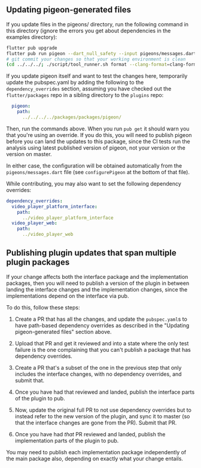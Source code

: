 ## Updating pigeon-generated files

If you update files in the pigeons/ directory, run the following
command in this directory (ignore the errors you get about
dependencies in the examples directory):

```bash
flutter pub upgrade
flutter pub run pigeon --dart_null_safety --input pigeons/messages.dart
# git commit your changes so that your working environment is clean
(cd ../../../; ./script/tool_runner.sh format --clang-format=clang-format-7)
```

If you update pigeon itself and want to test the changes here,
temporarily update the pubspec.yaml by adding the following to the
`dependency_overrides` section, assuming you have checked out the
`flutter/packages` repo in a sibling directory to the `plugins` repo:

```yaml
  pigeon:
    path:
      ../../../../packages/packages/pigeon/
```

Then, run the commands above. When you run `pub get` it should warn
you that you're using an override. If you do this, you will need to
publish pigeon before you can land the updates to this package, since
the CI tests run the analysis using latest published version of
pigeon, not your version or the version on master.

In either case, the configuration will be obtained automatically from
the `pigeons/messages.dart` file (see `configurePigeon` at the bottom
of that file).

While contributing, you may also want to set the following dependency
overrides:

```yaml
dependency_overrides:
  video_player_platform_interface:
    path:
      ../video_player_platform_interface
  video_player_web:
    path:
      ../video_player_web
```

## Publishing plugin updates that span multiple plugin packages

If your change affects both the interface package and the
implementation packages, then you will need to publish a version of
the plugin in between landing the interface changes and the
implementation changes, since the implementations depend on the
interface via pub.

To do this, follow these steps:

1. Create a PR that has all the changes, and update the
`pubspec.yaml`s to have path-based dependency overrides as described
in the "Updating pigeon-generated files" section above.

2. Upload that PR and get it reviewed and into a state where the only
test failure is the one complaining that you can't publish a package
that has dependency overrides.

3. Create a PR that's a subset of the one in the previous step that
only includes the interface changes, with no dependency overrides, and
submit that.

4. Once you have had that reviewed and landed, publish the interface
parts of the plugin to pub.

5. Now, update the original full PR to not use dependency overrides
but to instead refer to the new version of the plugin, and sync it to
master (so that the interface changes are gone from the PR). Submit
that PR.

6. Once you have had _that_ PR reviewed and landed, publish the
implementation parts of the plugin to pub.

You may need to publish each implementation package independently of
the main package also, depending on exactly what your change entails.

